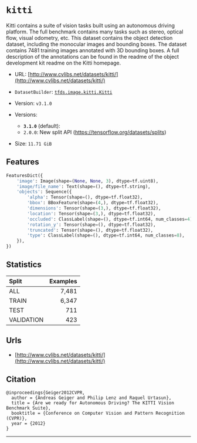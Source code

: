 <div itemscope itemtype="http://schema.org/Dataset">
  <div itemscope itemprop="includedInDataCatalog" itemtype="http://schema.org/DataCatalog">
    <meta itemprop="name" content="TensorFlow Datasets" />
  </div>

  <meta itemprop="name" content="kitti" />
  <meta itemprop="description" content="Kitti contains a suite of vision tasks built using an autonomous driving&#10;platform. The full benchmark contains many tasks such as stereo, optical flow,&#10;visual odometry, etc. This dataset contains the object detection dataset,&#10;including the monocular images and bounding boxes. The dataset contains 7481&#10;training images annotated with 3D bounding boxes. A full description of the&#10;annotations can be found in the readme of the object development kit readme on&#10;the Kitti homepage.&#10;&#10;&#10;To use this dataset:&#10;&#10;```python&#10;import tensorflow_datasets as tfds&#10;&#10;ds = tfds.load('kitti', split='train')&#10;for ex in ds.take(4):&#10;  print(ex)&#10;```&#10;&#10;See [the guide](https://www.tensorflow.org/datasets/overview) for more&#10;informations on [tensorflow_datasets](https://www.tensorflow.org/datasets).&#10;&#10;" />
  <meta itemprop="url" content="https://www.tensorflow.org/datasets/catalog/kitti" />
  <meta itemprop="sameAs" content="http://www.cvlibs.net/datasets/kitti/" />
  <meta itemprop="citation" content="@inproceedings{Geiger2012CVPR,&#10;  author = {Andreas Geiger and Philip Lenz and Raquel Urtasun},&#10;  title = {Are we ready for Autonomous Driving? The KITTI Vision Benchmark Suite},&#10;  booktitle = {Conference on Computer Vision and Pattern Recognition (CVPR)},&#10;  year = {2012}&#10;}&#10;" />
</div>

# `kitti`

Kitti contains a suite of vision tasks built using an autonomous driving
platform. The full benchmark contains many tasks such as stereo, optical flow,
visual odometry, etc. This dataset contains the object detection dataset,
including the monocular images and bounding boxes. The dataset contains 7481
training images annotated with 3D bounding boxes. A full description of the
annotations can be found in the readme of the object development kit readme on
the Kitti homepage.

*   URL:
    [http://www.cvlibs.net/datasets/kitti/](http://www.cvlibs.net/datasets/kitti/)
*   `DatasetBuilder`:
    [`tfds.image.kitti.Kitti`](https://github.com/tensorflow/datasets/tree/master/tensorflow_datasets/object_detection/kitti.py)
*   Version: `v3.1.0`
*   Versions:

    *   **`3.1.0`** (default):
    *   `2.0.0`: New split API (https://tensorflow.org/datasets/splits)

*   Size: `11.71 GiB`

## Features
```python
FeaturesDict({
    'image': Image(shape=(None, None, 3), dtype=tf.uint8),
    'image/file_name': Text(shape=(), dtype=tf.string),
    'objects': Sequence({
        'alpha': Tensor(shape=(), dtype=tf.float32),
        'bbox': BBoxFeature(shape=(4,), dtype=tf.float32),
        'dimensions': Tensor(shape=(3,), dtype=tf.float32),
        'location': Tensor(shape=(3,), dtype=tf.float32),
        'occluded': ClassLabel(shape=(), dtype=tf.int64, num_classes=4),
        'rotation_y': Tensor(shape=(), dtype=tf.float32),
        'truncated': Tensor(shape=(), dtype=tf.float32),
        'type': ClassLabel(shape=(), dtype=tf.int64, num_classes=8),
    }),
})
```

## Statistics

Split      | Examples
:--------- | -------:
ALL        | 7,481
TRAIN      | 6,347
TEST       | 711
VALIDATION | 423

## Urls

*   [http://www.cvlibs.net/datasets/kitti/](http://www.cvlibs.net/datasets/kitti/)

## Citation
```
@inproceedings{Geiger2012CVPR,
  author = {Andreas Geiger and Philip Lenz and Raquel Urtasun},
  title = {Are we ready for Autonomous Driving? The KITTI Vision Benchmark Suite},
  booktitle = {Conference on Computer Vision and Pattern Recognition (CVPR)},
  year = {2012}
}
```

--------------------------------------------------------------------------------
